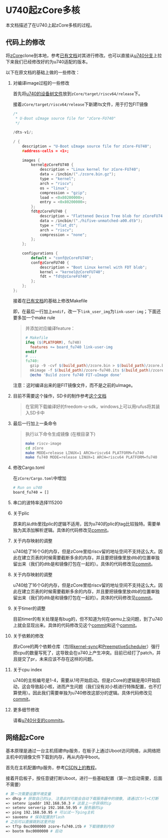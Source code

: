 # U740起zCore多核

本文档描述了在U740上起zCore多核的过程。

## 代码上的修改

将[zCore](https://github.com/rcore-os/zCore)clone到本地，参考[已有文档](./参考资料/doc.pdf)对其进行修改。也可以直接从[u740分支](https://github.com/OSLab-zCore/zCore/commits/u740)上拉下来我们已经修改好的为u740适配的版本。

以下在原文档的基础上做的一些修改：

1. 对编译image过程的一些修改

    首先将[u740的设备树文件](./资源文件/hifive-unmatched-a00.dtb)放到`zCore/target/riscv64/release`下。

    接着`zCore/target/riscv64/release`下新建its文件，用于打包FIT镜像

    ```c++
    /*
     * U-Boot uImage source file for "zCore-FU740"
     */
     
    /dts-v1/;
     
    / {
        description = "U-Boot uImage source file for zCore-FU740";
        #address-cells = <1>;
     
        images {
            kernel@zCoreFU740 {
                description = "Linux kernel for zCore-FU740";
                data = /incbin/("./zcore.bin.gz");
                type = "kernel";
                arch = "riscv";
                os = "linux";
                compression = "gzip";
                load = <0x80200000>;
                entry = <0x80200000>;
            };
            fdt@zCoreFU740 {
                description = "Flattened Device Tree blob for zCoreFU740";
                data = /incbin/("./hifive-unmatched-a00.dtb");
                type = "flat_dt";
                arch = "riscv";
                compression = "none";
            };
        };
     
        configurations {
            default = "conf@zCoreFU740";
            conf@zCoreFU740 {
                description = "Boot Linux kernel with FDT blob";
                kernel = "kernel@zCoreFU740";
                fdt = "fdt@zCoreFU740";
            };
        };
    };
    ```

    接着在[已有文档](./参考资料/doc.pdf)的基础上修改Makefile

    即，在最后一行加上`endif`，改一下`link_user_img`为`link-user-img`；下面还要多加一个make rule

    > 并添加对应编译feature：  
    >
    > ```makefile
    > # Makefile
    > ifeq ($(PLATFORM), fu740)
    > 	features += board_fu740 link-user-img
    > endif
    > # ...
    > fu740:
    > 	gzip -9 -cvf $(build_path)/zcore.bin > $(build_path)/zcore.bin.gz
    > 	mkimage -f $(build_path)/zcore-fu740.its $(build_path)/zcore-fu740.itb
    > 	@echo 'Build zcore fu740 FIT-uImage done'
    > ```

    注意：这时编译出来的是FIT镜像文件，而不是之前的uImage。

2. 目前不需要这个操作，SD卡的制作参考[这个文档](./制作SD卡流程.md)

   >在官网下载编译好的freedom-u-sdk，windows上可以用rufus将其装入SD卡中  

3. 最后一行加上一条命令

   >执行以下命令生成镜像 (在根目录下) 
   >
   >```bash
   >make riscv-image
   >cd zCore
   >make MODE=release LINUX=1 ARCH=riscv64 PLATFORM=fu740
   >make fu740 MODE=release LINUX=1 ARCH=riscv64 PLATFORM=fu740
   >```

4. 修改Cargo.toml

   在`zCore/Cargo.toml`中增加

   ```bash
   # Run on u740
   board_fu740 = []
   ```

5. 串口的波特率选择115200

6. 关于plic

    原来的从dtb里找plic的逻辑不适用，因为u740的plic的tag比较独特。需要单独为其添加解析逻辑。具体的代码修改见[commit](https://github.com/OSLab-zCore/zCore/commit/e83600f39b0cdc03572cb09881d4a862c3426649)。

7. 关于内存映射的调整

    u740给了16个G的内存，但是zCore里给riscv留的地址空间不支持这么大。因此在建立页表的时候需要截断多余的内存，并且要把镜像里放dtb的位置单独留出来（我们的dtb是和镜像打包在一起的）。具体的代码修改见[commit](https://github.com/OSLab-zCore/zCore/commit/aad823267441d8eaae7ffbe450b7e1694e612e82)。

8. 关于内存映射的调整

    u740给了16个G的内存，但是zCore里给riscv留的地址空间不支持这么大。因此在建立页表的时候需要截断多余的内存，并且要把镜像里放dtb的位置单独留出来（我们的dtb是和镜像打包在一起的）。具体的代码修改见[commit](https://github.com/OSLab-zCore/zCore/commit/aad823267441d8eaae7ffbe450b7e1694e612e82)。

9. 关于timer的调整

    目前timer的有关处理是有bug的，但不知道为何在qemu上没问题，到了u740上就会显现出来。具体的代码修改见这个[commit](https://github.com/OSLab-zCore/zCore/commit/25b73d73407b1abb065bc7951a38f77bf822cf8b)和这个[commit](https://github.com/OSLab-zCore/zCore/commit/af152b62f791e6cd79af6f7521d8200af5777f30)。

10. 关于依赖的修改

    原zCore的两个依赖仓库（包括[kernel-sync](https://github.com/DeathWish5/kernel-sync)和[PreemptiveScheduler](https://github.com/DeathWish5/PreemptiveScheduler)）强行把cpu的数量写死了，这导致会在u740上产生冲突。目前已经打了patch，并且提交了pr，未来应该不存在这样的问题。

11. 关于cpu index

     u740的主核编号是1-4，需要从1号开始启动。但是zCore的逻辑是用0开始启动，这会导致起小核，进而产生问题（我们没有对小核进行特殊配置，也不打算使用）。因此我们需要单独为u740修改这部分的逻辑。具体代码修改见[commit](https://github.com/OSLab-zCore/zCore/commit/6b1d0d4624a8cc19f7a86749ff8aa31a2fb3fd49)。

12. 更多细节修改

     请看[u740分支的commits](https://github.com/OSLab-zCore/zCore/commits/u740)。

## 网络起zCore

基本原理是通过一台主机搭建tftp服务，在板子上通过Uboot访问网络，从网络把主机中的镜像文件下载到内存，再从内存中boot。

首先在主机配置tftp服务，参考[CSDN上的教程](https://blog.csdn.net/weixin_45309916/article/details/109178659?utm_medium=distribute.pc_relevant.none-task-blog-2~default~baidujs_title~default-0.control&spm=1001.2101.3001.4242)。

接着开启板子，按任意键打断Uboot，进行一些基础配置（第一次启动需要，后面不需要）

```bash
# 第一次需要设置环境变量
=> dhcp # 获取自己的ip, 注意此时可能会自动下载服务器中的镜像, 请通过Ctrl+C打断
=> setenv ipaddr 192.168.50.3 # 这是上一步获得的ip
=> setenv serverip 192.168.50.95 # 服务器的ip
=> ping 192.168.50.95 # 可以试一下ping主机
=> saveenv # 保存配置到flash
# 之后可以直接跳到这里开始
=> tftp 0xc0000000 zcore-fu740.itb # 下载镜像到内存
=> bootm 0xc0000000 # 启动
```

